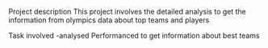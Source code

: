 Project description
This project involves the detailed analysis to get the information from olympics data about top teams and players 

Task involved
-analysed Performanced to get information about best teams

